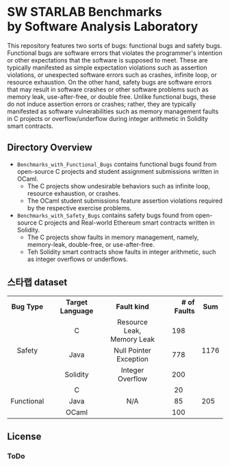 # SW STARLAB Benchmarks<br>by Software Analysis Laboratory

This repository features two sorts of bugs: functional bugs and safety bugs. Functional bugs are software errors that violates the programmer's intention or other expectations that the software is supposed to meet. These are typically manifested as simple expectation violations such as assertion violations, or unexpected software errors such as crashes, infinite loop, or resource exhaustion. On the other hand, safety bugs are software errors that may result in software crashes or other software problems such as memory leak, use-after-free, or double free. Unlike functional bugs, these do not induce assertion errors or crashes; rather, they are typically manifested as software vulnerabilities such as memory management faults in C projects or overflow/underflow during integer arithmetic in Solidity smart contracts.

## Directory Overview

- `Benchmarks_with_Functional_Bugs` contains functional bugs found from open-source C projects and student assignment submissions written in OCaml.
    - The C projects show undesirable behaviors such as infinite loop, resource exhaustion, or crashes.
    - The OCaml student submissions feature assertion violations required by the respective exercise problems.
- `Benchmarks_with_Safety_Bugs` contains safety bugs found from open-source C projects and Real-world Ethereum smart contracts written in Solidity.
    - The C projects show faults in memory management, namely, memory-leak, double-free, or use-after-free. 
    - Teh Solidity smart contracts show faults in integer arithmetic, such as integer overflows or underflows.

## 스타랩 dataset
<table>
  <tbody>
    <tr>
      <th>Bug Type</th>
      <th align="center">Target Language</th>
      <th align="center">Fault kind</th>
      <th align="right"># of Faults</th>
      <th align="center">Sum</th>
    </tr>
  <tr>
    <td align="center" rowspan="3">Safety</td>
    <td align="center">C</td>
    <td align="center">Resource Leak,<br>Memory Leak</th>
    <td align="center">198</td>
    <td rowspan="3" align="center">1176</td> 
  </tr>
  <tr>
    <td align="center">Java</td>
    <td align="center">Null Pointer<br>Exception</th>
    <td align="center">778</td>
  </tr>
  <tr>
    <td align="center">Solidity</td>
    <td align="center">Integer<br>Overflow</th>
    <td align="center">200</td>  
  </tr>
  <tr>
    <td align="center" rowspan="3">Functional</td>
    <td align="center">C</td>
    <td align="center" rowspan="3">N/A</th>
    <td align="center">20</td>
    <td rowspan="3">205</td> 
  </tr>
  <tr>
    <td align="center">Java</td>
    <td align="center">85</th>
  </tr>
  <tr>
    <td align="center">OCaml</td>
    <td align="center">100</th>
  </tr>
  </tbody>
</table>


  

## License
### ToDo
